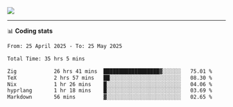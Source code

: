 <picture>
  <source
  srcset="https://github-readme-stats.vercel.app/api?username=sant0s12&show_icons=true&theme=dark"
  media="(prefers-color-scheme: dark)"
  />
  <source
  srcset="https://github-readme-stats.vercel.app/api?username=sant0s12&show_icons=true"
  media="(prefers-color-scheme: light)"
  />
  <img src="https://github-readme-stats.vercel.app/api?username=sant0s12&show_icons=true" />
</picture>

---

📊 **Coding stats**

<!--START_SECTION:waka-->

```txt
From: 25 April 2025 - To: 25 May 2025

Total Time: 35 hrs 5 mins

Zig            26 hrs 41 mins  ██████████████████▓░░░░░░   75.01 %
TeX            2 hrs 57 mins   ██░░░░░░░░░░░░░░░░░░░░░░░   08.30 %
Nix            1 hr 26 mins    █░░░░░░░░░░░░░░░░░░░░░░░░   04.06 %
hyprlang       1 hr 18 mins    █░░░░░░░░░░░░░░░░░░░░░░░░   03.69 %
Markdown       56 mins         ▓░░░░░░░░░░░░░░░░░░░░░░░░   02.65 %
```

<!--END_SECTION:waka-->
